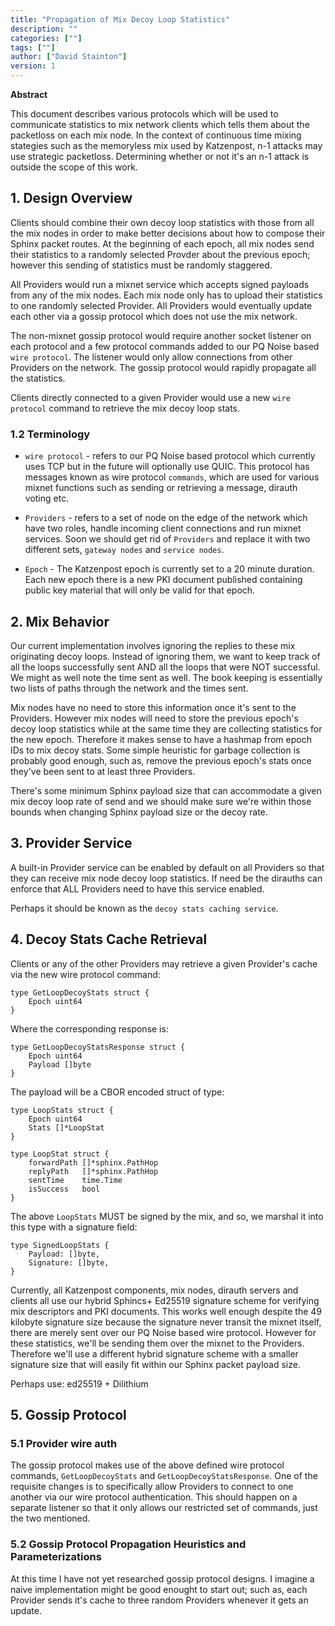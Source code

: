 ```yaml
---
title: "Propagation of Mix Decoy Loop Statistics"
description: ""
categories: [""]
tags: [""]
author: ["David Stainton"]
version: 1
---
```


**Abstract**

This document describes various protocols which will be used to communicate 
statistics to mix network clients which tells them about the packetloss
on each mix node. In the context of continuous time mixing stategies such
as the memoryless mix used by Katzenpost, n-1 attacks may use strategic
packetloss. Determining whether or not it's an n-1 attack is outside the scope
of this work.

## 1. Design Overview

Clients should combine their own decoy loop statistics with those from all the mix
nodes in order to make better decisions about how to compose their Sphinx packet routes.
At the beginning of each epoch, all mix nodes send their statistics to a randomly selected
Provder about the previous epoch; however this sending of statistics must be randomly staggered.

All Providers would run a mixnet service which accepts signed payloads from any of the mix nodes.
Each mix node only has to upload their statistics to one randomly selected Provider. All Providers
would eventually update each other via a gossip protocol which does not use the mix network.

The non-mixnet gossip protocol would require another socket listener on each protocol and a few
protocol commands added to our PQ Noise based `wire protocol`. The listener would only allow connections
from other Providers on the network. The gossip protocol would rapidly propagate all the statistics.

Clients directly connected to a given Provider would use a new `wire protocol` command to retrieve
the mix decoy loop stats.

### 1.2 Terminology

- `wire protocol` - refers to our PQ Noise based protocol which currently uses TCP but in the
future will optionally use QUIC. This protocol has messages known as wire protocol `commands`, which are
used for various mixnet functions such as sending or retrieving a message, dirauth voting etc.

- `Providers` - refers to a set of node on the edge of the network which have two roles,
handle incoming client connections and run mixnet services. Soon we should get rid of `Providers`
and replace it with two different sets, `gateway nodes` and `service nodes`.

- `Epoch` - The Katzenpost epoch is currently set to a 20 minute duration. Each new epoch
there is a new PKI document published containing public key material that will only 
be valid for that epoch.


## 2. Mix Behavior

Our current implementation involves ignoring the replies to these mix originating decoy loops.
Instead of ignoring them, we want to keep track of all the loops successfully sent AND
all the loops that were NOT successful. We might as well note the time sent as well.
The book keeping is essentially two lists of paths through the network and the times sent.

Mix nodes have no need to store this information once it's sent to the Providers. However mix nodes
will need to store the previous epoch's decoy loop statistics while at the same time they are
collecting statistics for the new epoch. Therefore it makes sense to have a hashmap from epoch
IDs to mix decoy stats. Some simple heuristic for garbage collection is probably good enough,
such as, remove the previous epoch's stats once they've been sent to at least three Providers.

There's some minimum Sphinx payload size that can accommodate a given mix decoy loop rate of send
and we should make sure we're within those bounds when changing Sphinx payload size or the
decoy rate.

## 3. Provider Service

A built-in Provider service can be enabled by default on all Providers so that they can
receive mix node decoy loop statistics. If need be the dirauths can enforce that ALL
Providers need to have this service enabled.

Perhaps it should be known as the `decoy stats caching service`.

## 4. Decoy Stats Cache Retrieval

Clients or any of the other Providers may retrieve a given Provider's cache via the new
wire protocol command:

```
type GetLoopDecoyStats struct {
	Epoch uint64
}
```

Where the corresponding response is:

```
type GetLoopDecoyStatsResponse struct {
	Epoch uint64
	Payload []byte
}
```

The payload will be a CBOR encoded struct of type:

```
type LoopStats struct {
	Epoch uint64
	Stats []*LoopStat
}

type LoopStat struct {
	forwardPath []*sphinx.PathHop
	replyPath   []*sphinx.PathHop
	sentTime    time.Time
	isSuccess   bool
}
```

The above `LoopStats` MUST be signed by the mix, and so,
we marshal it into this type with a signature field:

```
type SignedLoopStats {
	Payload: []byte,
	Signature: []byte,
}
```

Currently, all Katzenpost components, mix nodes, dirauth servers and clients all use
our hybrid Sphincs+ Ed25519 signature scheme for verifying mix descriptors and PKI documents.
This works well enough despite the 49 kilobyte signature size because the signature never
transit the mixnet itself, there are merely sent over our PQ Noise based wire protocol.
However for these statistics, we'll be sending them over the mixnet to the Providers.
Therefore we'll use a different hybrid signature scheme with a smaller signature size
that will easily fit within our Sphinx packet payload size.

Perhaps use: ed25519 + Dilithium


## 5. Gossip Protocol

### 5.1 Provider wire auth

The gossip protocol makes use of the above defined wire protocol commands, `GetLoopDecoyStats`
and `GetLoopDecoyStatsResponse`. One of the requisite changes is to specifically allow
Providers to connect to one another via our wire protocol authentication. This should happen
on a separate listener so that it only allows our restricted set of commands, just the two mentioned.

### 5.2 Gossip Protocol Propagation Heuristics and Parameterizations

At this time I have not yet researched gossip protocol designs. I imagine a naive implementation
might be good enought to start out; such as, each Provider sends it's cache to three random Providers
whenever it gets an update.
